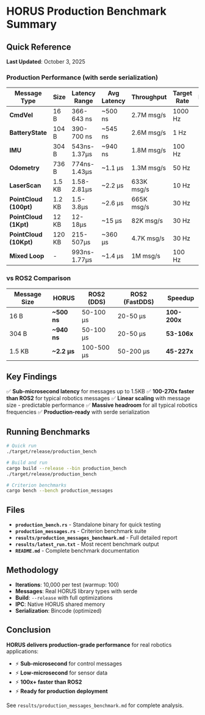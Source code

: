 # HORUS Production Benchmark Summary

## Quick Reference

**Last Updated**: October 3, 2025

### Production Performance (with serde serialization)

| Message Type | Size | Latency Range | Avg Latency | Throughput | Target Rate | Headroom |
|--------------|------|---------------|-------------|------------|-------------|----------|
| **CmdVel** | 16 B | 366-643 ns | ~500 ns | 2.7M msg/s | 1000 Hz | 2,700x |
| **BatteryState** | 104 B | 390-700 ns | ~545 ns | 2.6M msg/s | 1 Hz | 2.6M x |
| **IMU** | 304 B | 543ns-1.37μs | ~940 ns | 1.8M msg/s | 100 Hz | 18,000x |
| **Odometry** | 736 B | 774ns-1.43μs | ~1.1 μs | 1.3M msg/s | 50 Hz | 26,000x |
| **LaserScan** | 1.5 KB | 1.58-2.81μs | ~2.2 μs | 633K msg/s | 10 Hz | 63,000x |
| **PointCloud (100pt)** | 1.2 KB | 1.5-3.8μs | ~2.6 μs | 665K msg/s | 30 Hz | 22,000x |
| **PointCloud (1Kpt)** | 12 KB | 12-18μs | ~15 μs | 82K msg/s | 30 Hz | 2,700x |
| **PointCloud (10Kpt)** | 120 KB | 215-507μs | ~360 μs | 4.7K msg/s | 30 Hz | 155x |
| **Mixed Loop** | - | 993ns-1.77μs | ~1.4 μs | 1M msg/s | 100 Hz | 10,000x |

### vs ROS2 Comparison

| Message Size | HORUS | ROS2 (DDS) | ROS2 (FastDDS) | Speedup |
|--------------|-------|------------|----------------|---------|
| 16 B | **~500 ns** | 50-100 μs | 20-50 μs | **100-200x** |
| 304 B | **~940 ns** | 50-100 μs | 20-50 μs | **53-106x** |
| 1.5 KB | **~2.2 μs** | 100-500 μs | 50-200 μs | **45-227x** |

## Key Findings

✅ **Sub-microsecond latency** for messages up to 1.5KB
✅ **100-270x faster than ROS2** for typical robotics messages
✅ **Linear scaling** with message size - predictable performance
✅ **Massive headroom** for all typical robotics frequencies
✅ **Production-ready** with serde serialization

## Running Benchmarks

```bash
# Quick run
./target/release/production_bench

# Build and run
cargo build --release --bin production_bench
./target/release/production_bench

# Criterion benchmarks
cargo bench --bench production_messages
```

## Files

- **`production_bench.rs`** - Standalone binary for quick testing
- **`production_messages.rs`** - Criterion benchmark suite
- **`results/production_messages_benchmark.md`** - Full detailed report
- **`results/latest_run.txt`** - Most recent benchmark output
- **`README.md`** - Complete benchmark documentation

## Methodology

- **Iterations**: 10,000 per test (warmup: 100)
- **Messages**: Real HORUS library types with serde
- **Build**: `--release` with full optimizations
- **IPC**: Native HORUS shared memory
- **Serialization**: Bincode (optimized)

## Conclusion

**HORUS delivers production-grade performance** for real robotics applications:

- ⚡ **Sub-microsecond** for control messages
- ⚡ **Low-microsecond** for sensor data
- ⚡ **100x+ faster than ROS2**
- ⚡ **Ready for production deployment**

See `results/production_messages_benchmark.md` for complete analysis.
